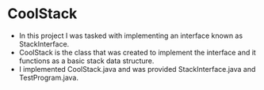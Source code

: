 # CoolStack

- In this project I was tasked with implementing an interface known as StackInterface.
- CoolStack is the class that was created to implement the interface and it functions as a basic stack data structure.
- I implemented CoolStack.java and was provided StackInterface.java and TestProgram.java.
